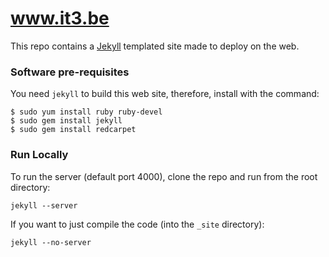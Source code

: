 www.it3.be
==========


This repo contains a [Jekyll](https://github.com/mojombo/jekyll) templated site made
to deploy on the web.

### Software pre-requisites

You need `jekyll` to build this web site, therefore, install with the command:

```shell
$ sudo yum install ruby ruby-devel
$ sudo gem install jekyll
$ sudo gem install redcarpet
```

### Run Locally

To run the server (default port 4000), clone the repo and run from the root directory:

```shell
jekyll --server
```

If you want to just compile the code (into the `_site` directory):

```shell
jekyll --no-server
```

